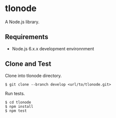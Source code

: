 # tlonode

A Node.js library.

## Requirements

* Node.js 6.x.x development environnment

## Clone and Test

Clone into tlonode directory.

```
$ git clone --branch develop <url/to/tlonode.git>
```

Run tests.

```
$ cd tlonode
$ npm install
$ npm test
```
